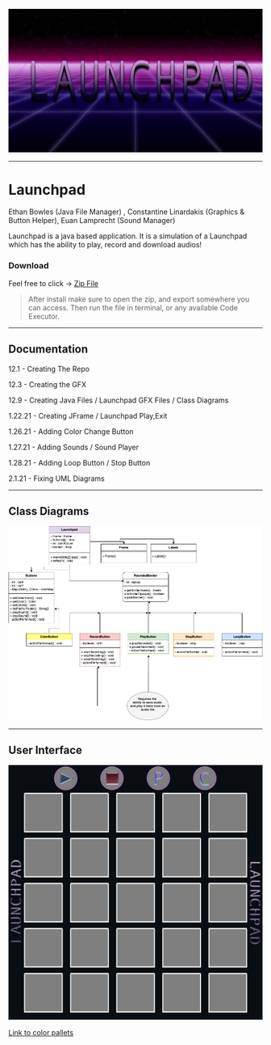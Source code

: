![img](https://github.com/ConstantineLinardakis/Group-Project-7/blob/main/CONTENTS/background.png)
___

# Launchpad
Ethan Bowles (Java File Manager) , Constantine Linardakis (Graphics & Button Helper), Euan Lamprecht (Sound Manager)

<dl>
  <dt> Launchpad is a java based application. It is a simulation of a Launchpad which has the ability to play, record and download audios! </dt>
</dl>

### Download
Feel free to click -> [Zip File](https://github.com/ConstantineLinardakis/Group-Project-7/archive/refs/heads/main.zip)
> After install make sure to open the zip, and export somewhere you can access. Then run the file in terminal, or any available Code Executor.
___

## Documentation
12.1 - Creating The Repo

12.3 - Creating the GFX

12.9 - Creating Java Files / Launchpad GFX Files / Class Diagrams

1.22.21 - Creating JFrame / Launchpad Play,Exit

1.26.21 - Adding Color Change Button

1.27.21 - Adding Sounds / Sound Player

1.28.21 - Adding Loop Button / Stop Button

2.1.21 - Fixing UML Diagrams

___

## Class Diagrams
![img](https://github.com/ConstantineLinardakis/Group-Project-7/blob/main/CONTENTS/LaunchPad.png)
___

## User Interface

![img](https://github.com/ConstantineLinardakis/Group-Project-7/blob/main/CONTENTS/Launchpad%20Pictures/LaunchpadBackground.png)

[Link to color pallets](https://grabify.link/BVKOH4)

<!--- Track @ https://grabify.link/track/FXVDNC --->

<!--- https://classic.minecraft.net/?join=7Ta-dAWlUqDN-6Wo --->

